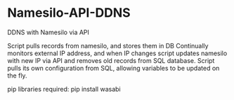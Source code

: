 # Namesilo-API-DDNS
DDNS with Namesilo via API

Script pulls records from namesilo, and stores them in DB
Continually monitors external IP address, and when IP changes script updates namesilo with new IP via API and removes old records from SQL database.
Script pulls its own configuration from SQL, allowing variables to be updated on the fly.

pip libraries required:
pip install wasabi
